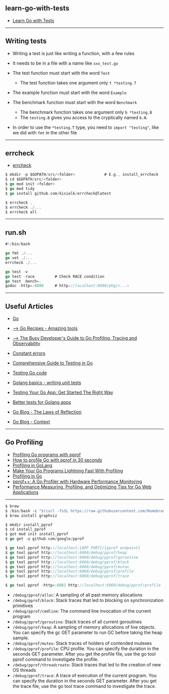 ## learn-go-with-tests

* [Learn Go with Tests](https://quii.gitbook.io/learn-go-with-tests/)

***

## Writing tests

* Writing a test is just like writing a function, with a few rules
* It needs to be in a file with a name like `xxx_test.go`
* The test function must start with the word `Test`
  - The test function takes one argument only `t *testing.T`
* The example function must start with the word `Example`
* The benchmark function must start with the word `Benchmark`
  - The benchmark function takes one argument only `b *testing.B`
  - The `testing.B` gives you access to the cryptically named `b.N`.

* In order to use the `*testing.T` type, you need to `import "testing"`, like we did with `fmt` in the other file

***

## errcheck

* [errcheck](https://github.com/kisielk/errcheck)

```go
$ mkdir -p $GOPATH/src/<folder>             # E.g., install_errcheck
$ cd $GOPATH/src/<folder>
$ go mod init <folder>
$ go mod tidy
$ go install github.com/kisielk/errcheck@latest

$ errcheck .
$ errcheck ./...
$ errcheck all
```
***

## run.sh

```go
#!/bin/bash

go fmt ./...
go vet ./...
errcheck ./...

go test -v
go test -race         # Check RACE condition
go test -bench=.
godoc -http=:8080     # http://localhost:8080/pkg/<...>
```

***

## Useful Articles
* [Go](https://wiki.nikiv.dev/programming-languages/go/)
* [--> Go Recipes - Amazing tools](https://github.com/nikolaydubina/go-recipes)
* [--> The Busy Developer's Guide to Go Profiling, Tracing and Observability](https://github.com/DataDog/go-profiler-notes/blob/main/guide/README.md)
* [Constant errors](https://dave.cheney.net/2016/04/07/constant-errors)
* [Comprehensive Guide to Testing in Go](https://blog.jetbrains.com/go/2022/11/22/comprehensive-guide-to-testing-in-go/)
* [Testing Go code](https://subscription.packtpub.com/book/programming/9781838559335/11/ch11lvl1sec145/testing-go-code)
* [Golang basics - writing unit tests](https://blog.alexellis.io/golang-writing-unit-tests/)
* [Testing Your Go App: Get Started The Right Way](https://www.toptal.com/go/your-introductory-course-to-testing-with-go)
* [Better tests for Golang apps](https://levelup.gitconnected.com/better-tests-for-golang-apps-681ed2338677)

* [Go Blog - The Laws of Reflection](https://go.dev/blog/laws-of-reflection)
* [Go Blog - Context](https://go.dev/blog/context)

***

## Go Profiling
* [Profiling Go programs with pprof](https://jvns.ca/blog/2017/09/24/profiling-go-with-pprof/)
* [How to profile Go with pprof in 30 seconds](https://dev.to/agamm/how-to-profile-go-with-pprof-in-30-seconds-592a)
* [Profiling in GoLang](https://golangdocs.com/profiling-in-golang)
* [Make Your Go Programs Lightning Fast With Profiling](https://code.tutsplus.com/tutorials/make-your-go-programs-lightning-fast-with-profiling--cms-29809)
* [Profiling in Go](https://betterprogramming.pub/profiling-in-go-78cf71f81a07)
* [pprof++: A Go Profiler with Hardware Performance Monitoring](https://www.uber.com/blog/pprof-go-profiler/)
* [Performance Measuring, Profiling, and Optimizing Tips for Go Web Applications](https://articles.wesionary.team/performance-measuring-profiling-and-optimizing-tips-for-go-web-applications-20f2f812ff6e)

***

```go
$ brew
$ /bin/bash -c "$(curl -fsSL https://raw.githubusercontent.com/Homebrew/install/HEAD/install.sh)"
$ brew install graphviz
```

```go
$ mkdir install_pprof
$ cd install_pprof
$ got mod init install_pprof
$ go get -u github.com/google/pprof
```

```go
$ go tool pprof http://localhost:{APP PORT}/{pprof endpoint}
$ go tool pprof http://localhost:6060/debug/pprof/heap
$ go tool pprof http://localhost:6060/debug/pprof/goroutine
$ go tool pprof http://localhost:6060/debug/pprof/block
$ go tool pprof http://localhost:6060/debug/pprof/mutex
$ go tool pprof http://localhost:6060/debug/pprof/profile
$ go tool pprof http://localhost:6060/debug/pprof/trace

$ go tool pprof -http=:6061 http://localhost:6060/debug/pprof/profile
```

* `/debug/pprof/alloc`:         A sampling of all past memory allocations
* `/debug/pprof/block`:         Stack traces that led to blocking on synchronization primitives
* `/debug/pprof/cmdline`:       The command line invocation of the current program
* `/debug/pprof/goroutine`:     Stack traces of all current goroutines
* `/debug/pprof/heap`:          A sampling of memory allocations of live objects. You can specify the gc GET parameter to run GC before taking the heap sample.
* `/debug/pprof/mutex`:         Stack traces of holders of contended mutexes
* `/debug/pprof/profile`:       CPU profile. You can specify the duration in the seconds GET parameter. After you get the profile file, use the go tool pprof command to investigate the profile.
* `/debug/pprof/threadcreate`:  Stack traces that led to the creation of new OS threads
* `/debug/pprof/trace`:         A trace of execution of the current program. You can specify the duration in the seconds GET parameter. After you get the trace file, use the go tool trace command to investigate the trace.
